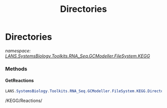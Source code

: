 ﻿---
title: Directories
---

# Directories
_namespace: [LANS.SystemsBiology.Toolkits.RNA_Seq.GCModeller.FileSystem.KEGG](N-LANS.SystemsBiology.Toolkits.RNA_Seq.GCModeller.FileSystem.KEGG.html)_





### Methods

#### GetReactions
```csharp
LANS.SystemsBiology.Toolkits.RNA_Seq.GCModeller.FileSystem.KEGG.Directories.GetReactions
```
/KEGG/Reactions/


